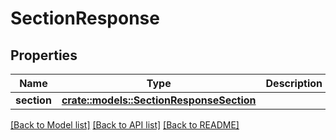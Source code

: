# SectionResponse

## Properties

Name | Type | Description | Notes
------------ | ------------- | ------------- | -------------
**section** | [**crate::models::SectionResponseSection**](sectionResponse_section.md) |  | 

[[Back to Model list]](../README.md#documentation-for-models) [[Back to API list]](../README.md#documentation-for-api-endpoints) [[Back to README]](../README.md)


